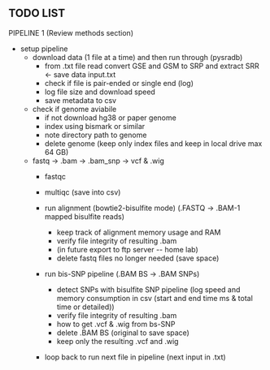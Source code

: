 
## TODO LIST 
PIPELINE 1 
(Review methods section)

- setup pipeline 
    - download data (1 file at a time) and then run through (pysradb)
        - from .txt file read convert GSE and GSM to SRP and extract SRR <- save data input.txt
        - check if file is pair-ended or single end (log) 
        - log file size and download speed 
        - save metadata to csv 
    - check if genome aviabile 
        - if not download hg38 or paper genome 
        - index using bismark or similar 
        - note directory path to genome
        - delete genome (keep only index files and keep in local drive max 64 GB)
    - fastq -> .bam -> .bam_snp -> vcf & .wig 
        - fastqc 
        - multiqc (save into csv) 
        - run alignment (bowtie2-bisulfite mode) (.FASTQ -> .BAM-1 mapped bisulfite reads)
            - keep track of alignment memory usage and RAM
            - verify file integrity of resulting .bam
            - (in future export to ftp server -- home lab)
            - delete fastq files no longer needed (save space)
        - run bis-SNP pipeline (.BAM BS -> .BAM SNPs)
            - detect SNPs with bisulfite SNP pipeline (log speed and memory consumption in csv (start and end time ms & total time or detailed))
            - verify file integrity of resulting .bam
            - how to get .vcf & .wig from bs-SNP 
            - delete .BAM BS (original to save space)
            - keep only the resulting .vcf and .wig 

        - loop back to run next file in pipeline (next input in .txt)




